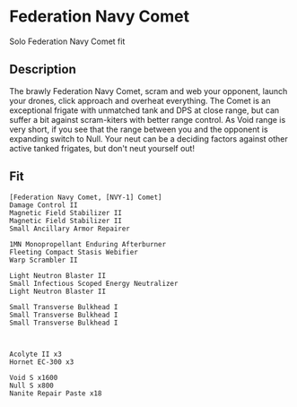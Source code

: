 # Federation Navy Comet

Solo Federation Navy Comet fit


## Description

The brawly Federation Navy Comet, scram and web your opponent, launch your drones, click approach and overheat everything. The Comet is an exceptional frigate with unmatched tank and DPS at close range, but can suffer a bit against scram-kiters with better range control. As Void range is very short, if you see that the range between you and the opponent is expanding switch to Null. Your neut can be a deciding factors against other active tanked frigates, but don't neut yourself out!

## Fit

```
[Federation Navy Comet, [NVY-1] Comet]
Damage Control II
Magnetic Field Stabilizer II
Magnetic Field Stabilizer II
Small Ancillary Armor Repairer

1MN Monopropellant Enduring Afterburner
Fleeting Compact Stasis Webifier
Warp Scrambler II

Light Neutron Blaster II
Small Infectious Scoped Energy Neutralizer
Light Neutron Blaster II

Small Transverse Bulkhead I
Small Transverse Bulkhead I
Small Transverse Bulkhead I



Acolyte II x3
Hornet EC-300 x3

Void S x1600
Null S x800
Nanite Repair Paste x18
```